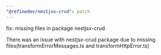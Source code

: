 ```yaml
---
"@refinedev/nestjsx-crud": patch
---
```


fix: missing files in package nestjsx-crud

There was an issue with nestjsx-crud package due to missing files(transformErrorMessages.ts and transformHttpError.ts)